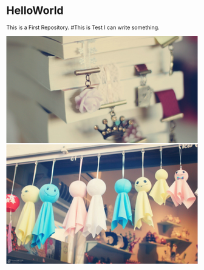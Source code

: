 # HelloWorld
This is a First Repository.
#This is Test
I can write something.

![image](https://github.com/JayChouLoveZZ/HelloWorld/blob/master/image/202162.jpg)
![image](https://github.com/JayChouLoveZZ/HelloWorld/blob/master/image/293058.jpg)
